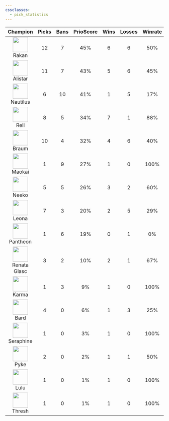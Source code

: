 ```yaml
---
cssclasses:
  - pick_statistics
---
```

| Champion | Picks | Bans | PrioScore | Wins | Losses | Winrate |
| :---: | :---: | :---: | :---: | :---: | :---: | :---: |
| <div align="center"><img src="https://gol.gg/_img/champions_icon/Rakan.png" width="48"/><br>Rakan</div> | 12 | 7 | 45% | 6 | 6 | 50% |
| <div align="center"><img src="https://gol.gg/_img/champions_icon/Alistar.png" width="48"/><br>Alistar</div> | 11 | 7 | 43% | 5 | 6 | 45% |
| <div align="center"><img src="https://gol.gg/_img/champions_icon/Nautilus.png" width="48"/><br>Nautilus</div> | 6 | 10 | 41% | 1 | 5 | 17% |
| <div align="center"><img src="https://gol.gg/_img/champions_icon/Rell.png" width="48"/><br>Rell</div> | 8 | 5 | 34% | 7 | 1 | 88% |
| <div align="center"><img src="https://gol.gg/_img/champions_icon/Braum.png" width="48"/><br>Braum</div> | 10 | 4 | 32% | 4 | 6 | 40% |
| <div align="center"><img src="https://gol.gg/_img/champions_icon/Maokai.png" width="48"/><br>Maokai</div> | 1 | 9 | 27% | 1 | 0 | 100% |
| <div align="center"><img src="https://gol.gg/_img/champions_icon/Neeko.png" width="48"/><br>Neeko</div> | 5 | 5 | 26% | 3 | 2 | 60% |
| <div align="center"><img src="https://gol.gg/_img/champions_icon/Leona.png" width="48"/><br>Leona</div> | 7 | 3 | 20% | 2 | 5 | 29% |
| <div align="center"><img src="https://gol.gg/_img/champions_icon/Pantheon.png" width="48"/><br>Pantheon</div> | 1 | 6 | 19% | 0 | 1 | 0% |
| <div align="center"><img src="https://gol.gg/_img/champions_icon/RenataGlasc.png" width="48"/><br>Renata Glasc</div> | 3 | 2 | 10% | 2 | 1 | 67% |
| <div align="center"><img src="https://gol.gg/_img/champions_icon/Karma.png" width="48"/><br>Karma</div> | 1 | 3 | 9% | 1 | 0 | 100% |
| <div align="center"><img src="https://gol.gg/_img/champions_icon/Bard.png" width="48"/><br>Bard</div> | 4 | 0 | 6% | 1 | 3 | 25% |
| <div align="center"><img src="https://gol.gg/_img/champions_icon/Seraphine.png" width="48"/><br>Seraphine</div> | 1 | 0 | 3% | 1 | 0 | 100% |
| <div align="center"><img src="https://gol.gg/_img/champions_icon/Pyke.png" width="48"/><br>Pyke</div> | 2 | 0 | 2% | 1 | 1 | 50% |
| <div align="center"><img src="https://gol.gg/_img/champions_icon/Lulu.png" width="48"/><br>Lulu</div> | 1 | 0 | 1% | 1 | 0 | 100% |
| <div align="center"><img src="https://gol.gg/_img/champions_icon/Thresh.png" width="48"/><br>Thresh</div> | 1 | 0 | 1% | 1 | 0 | 100% |
